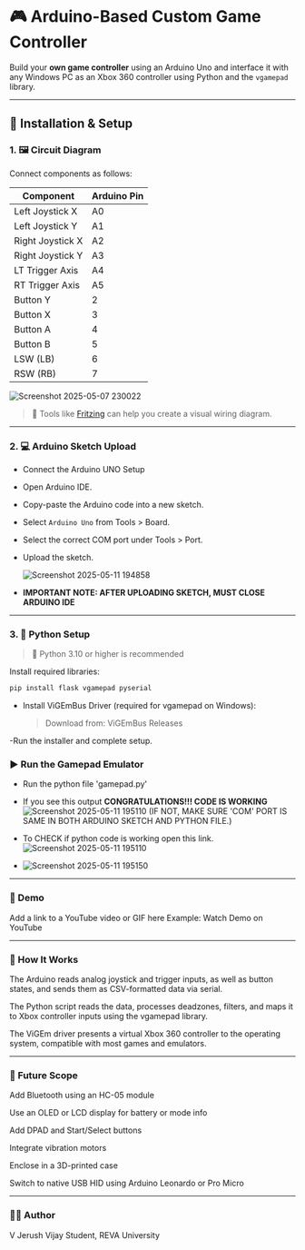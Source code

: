 # 🎮 Arduino-Based Custom Game Controller

Build your **own game controller** using an Arduino Uno and interface it with any Windows PC as an Xbox 360 controller using Python and the `vgamepad` library.

---

## 🚀 Installation & Setup

### 1. 🖼️ Circuit Diagram

Connect components as follows:

| Component        | Arduino Pin |
|------------------|-------------|
| Left Joystick X  | A0          |
| Left Joystick Y  | A1          |
| Right Joystick X | A2          |
| Right Joystick Y | A3          |
| LT Trigger Axis  | A4          |                                  
| RT Trigger Axis  | A5          |
| Button Y         | 2           |
| Button X         | 3           |
| Button A         | 4           |
| Button B         | 5           |
| LSW (LB)         | 6           |
| RSW (RB)         | 7           |

![Screenshot 2025-05-07 230022](https://github.com/user-attachments/assets/23a54c25-384f-444f-b1ee-1e6fffad9a69)
> 🧰 Tools like [Fritzing](https://fritzing.org/) can help you create a visual wiring diagram.

---

### 2. 💻 Arduino Sketch Upload
- Connect the Arduino UNO Setup
- Open Arduino IDE.
- Copy-paste the Arduino code into a new sketch.
- Select `Arduino Uno` from Tools > Board.
- Select the correct COM port under Tools > Port.
- Upload the sketch.
  
    ![Screenshot 2025-05-11 194858](https://github.com/user-attachments/assets/c7620eda-177d-4ce6-821f-97aeae919e0b)

- **IMPORTANT NOTE: AFTER UPLOADING SKETCH, MUST CLOSE ARDUINO IDE**  
---

### 3. 🐍 Python Setup

> 🐍 Python 3.10 or higher is recommended

Install required libraries:

```bash
pip install flask vgamepad pyserial

```
- Install ViGEmBus Driver (required for vgamepad on Windows):
  > Download from: ViGEmBus Releases

-Run the installer and complete setup.

### ▶️ Run the Gamepad Emulator

- Run the python file 'gamepad.py'
    
- If you see this output **CONGRATULATIONS!!! CODE IS WORKING**
    ![Screenshot 2025-05-11 195110](https://github.com/user-attachments/assets/4acba8f4-6014-4703-81a6-3f715a11fe38)
(IF NOT, MAKE SURE 'COM' PORT IS SAME IN BOTH ARDUINO SKETCH AND PYTHON FILE.)

- To CHECK if python code is working open this link.
    ![Screenshot 2025-05-11 195110](https://github.com/user-attachments/assets/41ac868f-03a1-4dc3-b3a5-ea2b1db85cf0)
- ![Screenshot 2025-05-11 195150](https://github.com/user-attachments/assets/d02aef71-f9b1-4c62-8097-ebf3004bfd8f)

---

### 🎥 Demo
Add a link to a YouTube video or GIF here
Example: Watch Demo on YouTube

---
### 📖 How It Works
The Arduino reads analog joystick and trigger inputs, as well as button states, and sends them as CSV-formatted data via serial.

The Python script reads the data, processes deadzones, filters, and maps it to Xbox controller inputs using the vgamepad library.

The ViGEm driver presents a virtual Xbox 360 controller to the operating system, compatible with most games and emulators.

---
### 🔭 Future Scope

Add Bluetooth using an HC-05 module

Use an OLED or LCD display for battery or mode info

Add DPAD and Start/Select buttons

Integrate vibration motors

Enclose in a 3D-printed case

Switch to native USB HID using Arduino Leonardo or Pro Micro

---
### 👨‍💻 Author
V Jerush Vijay
Student, REVA University


